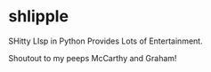 # shlipple
SHitty LIsp in Python Provides Lots of Entertainment.

Shoutout to my peeps McCarthy and Graham!
